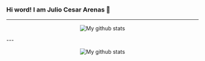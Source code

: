 ### Hi word! I am Julio Cesar Arenas 👋
--- 

<p align="center">

  <img align="center" src="https://github-readme-stats.vercel.app/api?username=jihuderja&theme=vue&show_icons=true" alt="My github stats" />
</p>
---
<p align="center">
  <img align="center" src="https://github-readme-stats.vercel.app/api/top-langs/?username=jihuder&layout=compact&theme=vue&langs_count=6" alt="My github stats"/>
</p>

